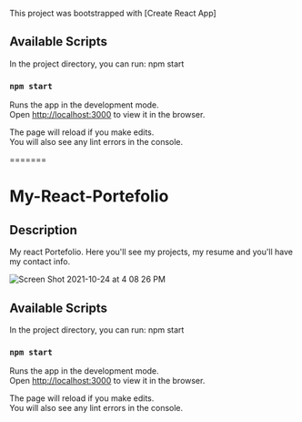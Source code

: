 
This project was bootstrapped with [Create React App]

## Available Scripts

In the project directory, you can run: npm start

### `npm start`

Runs the app in the development mode.\
Open [http://localhost:3000](http://localhost:3000) to view it in the browser.

The page will reload if you make edits.\
You will also see any lint errors in the console.

=======
# My-React-Portefolio

## Description 

My react Portefolio. Here you'll see my projects, my resume and you'll have my contact info.

![Screen Shot 2021-10-24 at 4 08 26 PM](https://user-images.githubusercontent.com/78246665/138610959-ca229163-cb3c-459f-8baf-4ffebffa49a5.png)

## Available Scripts

In the project directory, you can run: npm start

### `npm start`

Runs the app in the development mode.\
Open [http://localhost:3000](http://localhost:3000) to view it in the browser.

The page will reload if you make edits.\
You will also see any lint errors in the console.
